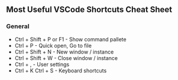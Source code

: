 ## Most Useful VSCode Shortcuts Cheat Sheet

### General

* Ctrl + Shift + P  or  F1                  -       Show command pallete
* Ctrl + P                                  -       Quick open, Go to file
* Ctrl + Shift + N                          -       New window / instance
* Ctrl + Shift + W                          -       Close window / instance  
* Ctrl + ,                                  -       User settings
* Ctrl + K Ctrl + S                         -       Keyboard shortcuts
